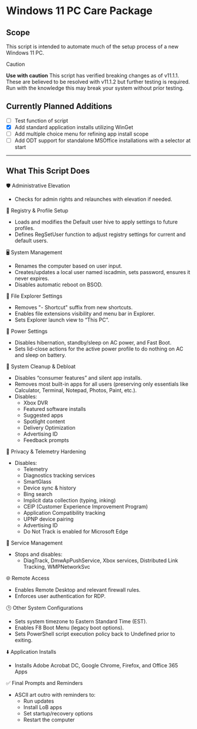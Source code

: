 # Windows 11 PC Care Package

## Scope
This script is intended to automate much of the setup process of a new Windows 11 PC.


> [!Caution]
> **Use with caution**
> This script has verified breaking changes as of v11.1.1. These are believed to be resolved with v11.1.2 but further testing is required.
> Run with the knowledge this may break your system without prior testing.


## Currently Planned Additions
- [ ] Test function of script
- [x] Add standard application installs utilizing WinGet
- [ ] Add multiple choice menu for refining app install scope
- [ ] Add ODT support for standalone MSOffice installations with a selector at start

---

## What This Script Does
🛡️ Administrative Elevation
- Checks for admin rights and relaunches with elevation if needed.

🧠 Registry & Profile Setup
- Loads and modifies the Default user hive to apply settings to future profiles.
- Defines RegSetUser function to adjust registry settings for current and default users.

🖥️ System Management
- Renames the computer based on user input.
- Creates/updates a local user named iscadmin, sets password, ensures it never expires.
- Disables automatic reboot on BSOD.

📁 File Explorer Settings
- Removes "- Shortcut" suffix from new shortcuts.
- Enables file extensions visibility and menu bar in Explorer.
- Sets Explorer launch view to “This PC”.

🔋 Power Settings
- Disables hibernation, standby/sleep on AC power, and Fast Boot.
- Sets lid-close actions for the active power profile to do nothing on AC and sleep on battery.

🧹 System Cleanup & Debloat
- Disables “consumer features” and silent app installs.
- Removes most built-in apps for all users (preserving only essentials like Calculator, Terminal, Notepad, Photos, Paint, etc.).
- Disables:
	- Xbox DVR
 	- Featured software installs
	- Suggested apps
	- Spotlight content
	- Delivery Optimization
	- Advertising ID
	- Feedback prompts

🔐 Privacy & Telemetry Hardening
- Disables:
	- Telemetry
	- Diagnostics tracking services
	- SmartGlass
	- Device sync & history
	- Bing search
	- Implicit data collection (typing, inking)
	- CEIP (Customer Experience Improvement Program)
	- Application Compatibility tracking
	- UPNP device pairing
	- Advertising ID
	- Do Not Track is enabled for Microsoft Edge

🧰 Service Management
- Stops and disables:
	- DiagTrack, DmwApPushService, Xbox services, Distributed Link Tracking, WMPNetworkSvc

🌐 Remote Access
- Enables Remote Desktop and relevant firewall rules.
- Enforces user authentication for RDP.

🕒 Other System Configurations
- Sets system timezone to Eastern Standard Time (EST).
- Enables F8 Boot Menu (legacy boot options).
- Sets PowerShell script execution policy back to Undefined prior to exiting.

⬇️ Application Installs
- Installs Adobe Acrobat DC, Google Chrome, Firefox, and Office 365 Apps

✅ Final Prompts and Reminders
- ASCII art outro with reminders to:
	- Run updates
	- Install LoB apps
	- Set startup/recovery options
	- Restart the computer
